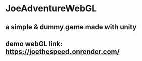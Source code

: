 # JoeAdventureWebGL
## a simple & dummy game made with unity
## demo webGL link: https://joethespeed.onrender.com/ 
